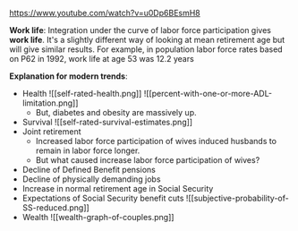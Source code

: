 https://www.youtube.com/watch?v=u0Dp6BEsmH8

**Work life**: Integration under the curve of labor force participation gives **work life**.  It's a slightly different way of looking at mean retirement age but will give similar results.  For example, in population labor force rates based on P62 in 1992, work life at age 53 was 12.2 years

**Explanation for modern trends**:
- Health
![[self-rated-health.png]]
![[percent-with-one-or-more-ADL-limitation.png]]
	- But, diabetes and obesity are massively up.
- Survival
![[self-rated-survival-estimates.png]]
- Joint retirement
	- Increased labor force participation of wives induced husbands to remain in labor force longer.
	- But what caused increase labor force participation of wives?
- Decline of Defined Benefit pensions
- Decline of physically demanding jobs
- Increase in normal retirement age in Social Security
- Expectations of Social Security benefit cuts
![[subjective-probability-of-SS-reduced.png]]
- Wealth
![[wealth-graph-of-couples.png]]